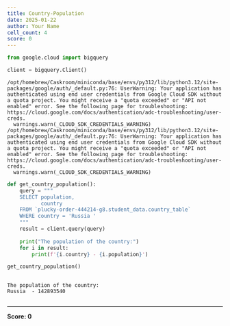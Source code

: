 ```yaml
---
title: Country-Population
date: 2025-01-22
author: Your Name
cell_count: 4
score: 0
---
```


```python
from google.cloud import bigquery
```


```python
client = bigquery.Client()
```

    /opt/homebrew/Caskroom/miniconda/base/envs/py312/lib/python3.12/site-packages/google/auth/_default.py:76: UserWarning: Your application has authenticated using end user credentials from Google Cloud SDK without a quota project. You might receive a "quota exceeded" or "API not enabled" error. See the following page for troubleshooting: https://cloud.google.com/docs/authentication/adc-troubleshooting/user-creds. 
      warnings.warn(_CLOUD_SDK_CREDENTIALS_WARNING)
    /opt/homebrew/Caskroom/miniconda/base/envs/py312/lib/python3.12/site-packages/google/auth/_default.py:76: UserWarning: Your application has authenticated using end user credentials from Google Cloud SDK without a quota project. You might receive a "quota exceeded" or "API not enabled" error. See the following page for troubleshooting: https://cloud.google.com/docs/authentication/adc-troubleshooting/user-creds. 
      warnings.warn(_CLOUD_SDK_CREDENTIALS_WARNING)



```python
def get_country_population():
    query = """
    SELECT population, 
           country
    FROM `plucky-order-444214-g8.student_data.country_table`
    WHERE country = 'Russia '
    """
    result = client.query(query)
    
    print("The population of the country:")
    for i in result:
        print(f'{i.country} - {i.population}')

get_country_population()
        
```

    The population of the country:
    Russia  - 142893540



```python

```


---
**Score: 0**
